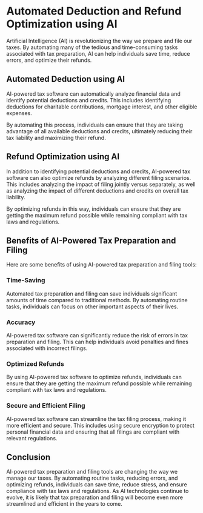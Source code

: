Automated Deduction and Refund Optimization using AI
================================================================================================================

Artificial Intelligence (AI) is revolutionizing the way we prepare and file our taxes. By automating many of the tedious and time-consuming tasks associated with tax preparation, AI can help individuals save time, reduce errors, and optimize their refunds.

Automated Deduction using AI
----------------------------

AI-powered tax software can automatically analyze financial data and identify potential deductions and credits. This includes identifying deductions for charitable contributions, mortgage interest, and other eligible expenses.

By automating this process, individuals can ensure that they are taking advantage of all available deductions and credits, ultimately reducing their tax liability and maximizing their refund.

Refund Optimization using AI
----------------------------

In addition to identifying potential deductions and credits, AI-powered tax software can also optimize refunds by analyzing different filing scenarios. This includes analyzing the impact of filing jointly versus separately, as well as analyzing the impact of different deductions and credits on overall tax liability.

By optimizing refunds in this way, individuals can ensure that they are getting the maximum refund possible while remaining compliant with tax laws and regulations.

Benefits of AI-Powered Tax Preparation and Filing
-------------------------------------------------

Here are some benefits of using AI-powered tax preparation and filing tools:

### Time-Saving

Automated tax preparation and filing can save individuals significant amounts of time compared to traditional methods. By automating routine tasks, individuals can focus on other important aspects of their lives.

### Accuracy

AI-powered tax software can significantly reduce the risk of errors in tax preparation and filing. This can help individuals avoid penalties and fines associated with incorrect filings.

### Optimized Refunds

By using AI-powered tax software to optimize refunds, individuals can ensure that they are getting the maximum refund possible while remaining compliant with tax laws and regulations.

### Secure and Efficient Filing

AI-powered tax software can streamline the tax filing process, making it more efficient and secure. This includes using secure encryption to protect personal financial data and ensuring that all filings are compliant with relevant regulations.

Conclusion
----------

AI-powered tax preparation and filing tools are changing the way we manage our taxes. By automating routine tasks, reducing errors, and optimizing refunds, individuals can save time, reduce stress, and ensure compliance with tax laws and regulations. As AI technologies continue to evolve, it is likely that tax preparation and filing will become even more streamlined and efficient in the years to come.
